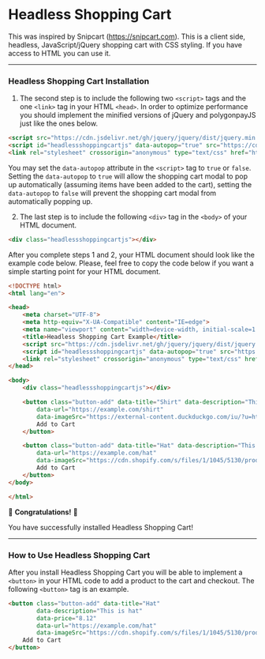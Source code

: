 # Headless Shopping Cart
This was inspired by Snipcart (https://snipcart.com). This is a client side, headless, JavaScript/jQuery shopping cart with CSS styling. If you have access to HTML you can use it.

---

### Headless Shopping Cart Installation

1) The second step is to include the following two `<script>` tags and the one `<link>` tag in your HTML `<head>`. In order to optimize performance you should implement the minified versions of jQuery and polygonpayJS just like the ones below.
```html
<script src="https://cdn.jsdelivr.net/gh/jquery/jquery/dist/jquery.min.js"></script>
<script id="headlessshoppingcartjs" data-autopop="true" src="https://cdn.jsdelivr.net/gh/Seantheprogrammer93/Headless-Shopping-Cart@v1.0.0-alpha/HeadlessShoppingCart.min.js"></script>
<link rel="stylesheet" crossorigin="anonymous" type="text/css" href="https://cdn.jsdelivr.net/gh/Seantheprogrammer93/Headless-Shopping-Cart@v1.0.0-alpha/HeadlessShoppingCart.min.css">
```
You may set the `data-autopop` attribute in the `<script>` tag to `true` or `false`. Setting the `data-autopop` to `true` will allow the shopping cart modal to pop up automatically (assuming items have been added to the cart), setting the `data-autopop` to `false` will prevent the shopping cart modal from automatically popping up.

2) The last step is to include the following `<div>` tag in the `<body>` of your HTML document.
```html
<div class="headlessshoppingcartjs"></div>
```

After you complete steps 1 and 2, your HTML document should look like the example code below. Please, feel free to copy the code below if you want a simple starting point for your HTML document.
```html
<!DOCTYPE html>
<html lang="en">

<head>
    <meta charset="UTF-8">
    <meta http-equiv="X-UA-Compatible" content="IE=edge">
    <meta name="viewport" content="width=device-width, initial-scale=1.0">
    <title>Headless Shopping Cart Example</title>
    <script src="https://cdn.jsdelivr.net/gh/jquery/jquery/dist/jquery.min.js"></script>
    <script id="headlessshoppingcartjs" data-autopop="true" src="https://cdn.jsdelivr.net/gh/Seantheprogrammer93/Headless-Shopping-Cart@v1.0.0-alpha/HeadlessShoppingCart.min.js"></script>
    <link rel="stylesheet" crossorigin="anonymous" type="text/css" href="https://cdn.jsdelivr.net/gh/Seantheprogrammer93/Headless-Shopping-Cart@v1.0.0-alpha/HeadlessShoppingCart.min.css">
</head>

<body>
    <div class="headlessshoppingcartjs"></div>

    <button class="button-add" data-title="Shirt" data-description="This is a shirt" data-price="10.75"
        data-url="https://example.com/shirt"
        data-imageSrc="https://external-content.duckduckgo.com/iu/?u=https%3A%2F%2Fdemo.wpstartersites.com%2Fcordero-demo%2Fwp-content%2Fuploads%2Fsites%2F12%2F2020%2F06%2Fmens-tee-blue.jpg&f=1&nofb=1&ipt=3beb7e4030c314bdbafe6cfd288aaadd051db5111832d3023afbf9fcf781c4ed&ipo=images">
        Add to Cart
    </button>

    <button class="button-add" data-title="Hat" data-description="This is hat" data-price="8.12"
        data-url="https://example.com/hat"
        data-imageSrc="https://cdn.shopify.com/s/files/1/1045/5130/products/DB-GD_2000x2000.jpg?v=1544714533">
        Add to Cart
    </button>
</body>

</html>
```

🎉 **Congratulations!** 🎉

You have successfully installed Headless Shopping Cart!

---

### How to Use Headless Shopping Cart

After you install Headless Shopping Cart you will be able to implement a `<button>` in your HTML code to add a product to the cart and checkout. The following `<button>` tag is an example.

```html
<button class="button-add" data-title="Hat"
        data-description="This is hat"
        data-price="8.12"
        data-url="https://example.com/hat"
        data-imageSrc="https://cdn.shopify.com/s/files/1/1045/5130/products/DB-GD_2000x2000.jpg?v=1544714533">
    Add to Cart
</button>
```
